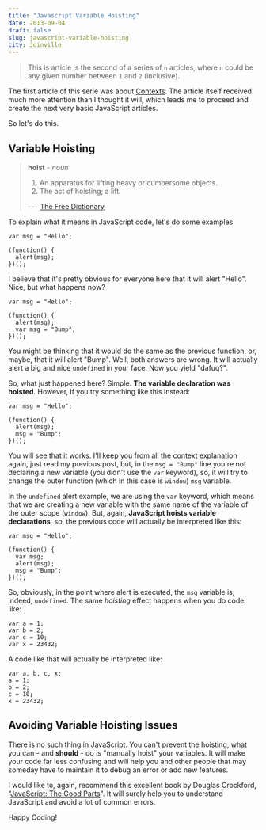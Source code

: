 ```yaml
---
title: "Javascript Variable Hoisting"
date: 2013-09-04
draft: false
slug: javascript-variable-hoisting
city: Joinville
---
```


> This is article is the second of a series of `n` articles, where `n` could be any given number between `1` and `2` (inclusive).

The first article of this serie was about [Contexts](https://carlosbecker.com/posts/js-context/). The article itself received much more attention than I thought it will, which leads me to proceed and create the next very basic JavaScript articles.

So let's do this.

## Variable Hoisting

> **hoist** - *noun* 
> 1. An apparatus for lifting heavy or cumbersome objects.   
> 2. The act of hoisting; a lift.   
> 
> —- [The Free Dictionary](http://www.thefreedictionary.com/hoist)

To explain what it means in JavaScript code, let's do some examples:

```
var msg = "Hello";

(function() {
  alert(msg);
})();
```

I believe that it's pretty obvious for everyone here that it will alert "Hello". Nice, but what happens now?

```
var msg = "Hello";

(function() {
  alert(msg);
  var msg = "Bump";
})();
```

You might be thinking that it would do the same as the previous function, or, maybe, that it will alert "Bump". Well, both answers are wrong. It will actually alert a big and nice `undefined` in your face. Now you yield "dafuq?".

So, what just happened here? Simple. **The variable declaration was hoisted**. However, if you try something like this instead:

```
var msg = "Hello";

(function() {
  alert(msg);
  msg = "Bump";
})();
```

You will see that it works. I'll keep you from all the context explanation again, just read my previous post, but, in the `msg = "Bump"` line you're not declaring a new variable (you didn't use the `var` keyword), so, it will try to change the outer function (which in this case is `window`) `msg` variable.

In the `undefined` alert example, we are using the `var` keyword, which means that we are creating a new variable with the same name of the variable of the outer scope (`window`). But, again, **JavaScript hoists variable declarations**, so, the previous code will actually be interpreted like this:

```
var msg = "Hello";

(function() {
  var msg;
  alert(msg);
  msg = "Bump";
})();
```

So, obviously, in the point where alert is executed, the `msg` variable is, indeed, `undefined`. The same *hoisting* effect happens when you do code like:

```
var a = 1;
var b = 2;
var c = 10;
var x = 23432;
```

A code like that will actually be interpreted like:

```
var a, b, c, x;
a = 1;
b = 2;
c = 10;
x = 23432;
```

## Avoiding Variable Hoisting Issues

There is no such thing in JavaScript. You can't prevent the hoisting, what you can - and **should** - do is "manually hoist" your variables. It will make your code far less confusing and will help you and other people that may someday have to maintain it to debug an error or add new features.

I would like to, again, recommend this excellent book by Douglas Crockford, "[JavaScript: The Good Parts](http://amzn.to/14ZmSmZ)". It will surely help you to understand JavaScript and avoid a lot of common errors.

Happy Coding!
